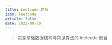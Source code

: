 ```yaml
---
title: Leetcode 题解
icon: leetcode
article: false
date: 2022-09-30
---
```


> 包含基础数据结构与常见算法的 leetcode 题目